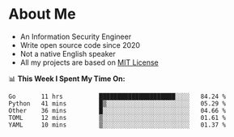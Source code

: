 # About Me

- An Information Security Engineer
- Write open source code since 2020
- Not a native English speaker
- All my projects are based on [MIT License](https://opensource.org/licenses/MIT)

📊 **This Week I Spent My Time On:**
<!--START_SECTION:waka-->
```text
Go       11 hrs          █████████████████████░░░░   84.24 % 
Python   41 mins         █▒░░░░░░░░░░░░░░░░░░░░░░░   05.29 % 
Other    36 mins         █░░░░░░░░░░░░░░░░░░░░░░░░   04.66 % 
TOML     12 mins         ▒░░░░░░░░░░░░░░░░░░░░░░░░   01.61 % 
YAML     10 mins         ▒░░░░░░░░░░░░░░░░░░░░░░░░   01.37 % 
```
<!--END_SECTION:waka-->

